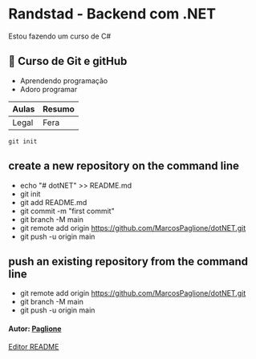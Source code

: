 
# Randstad - Backend com .NET 

Estou fazendo um curso de C#

## 📕 Curso de Git e gitHub
-  Aprendendo programação
- Adoro programar

| Aulas | Resumo |
|-------|--------|
| Legal |  Fera  |


```
git init
````
## create a new repository on the command line
- echo "# dotNET" >> README.md
- git init
- git add README.md
- git commit -m "first commit"
- git branch -M main
- git remote add origin https://github.com/MarcosPaglione/dotNET.git
- git push -u origin main


## push an existing repository from the command line
- git remote add origin https://github.com/MarcosPaglione/dotNET.git
- git branch -M main
- git push -u origin main


#### Autor: [Paglione](https://paglione.x10.mx/)

[Editor README](https://readme.so/pt/editor)
